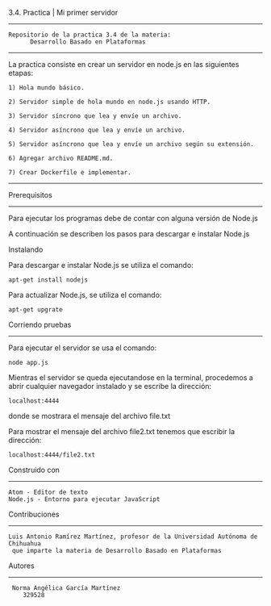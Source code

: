  3.4. Practica | Mi primer servidor

***

	Repositorio de la practica 3.4 de la materia:
		  Desarrollo Basado en Plataformas


***

La practica consiste en crear un servidor en node.js en las siguientes etapas:

	1) Hola mundo básico.

	2) Servidor simple de hola mundo en node.js usando HTTP.

	3) Servidor síncrono que lea y envíe un archivo.

	4) Servidor asíncrono que lea y envíe un archivo.

	5) Servidor asíncrono que lea y envíe un archivo según su extensión.

	6) Agregar archivo README.md.

	7) Crear Dockerfile e implementar.

***

 Prerequisitos

***

Para ejecutar los programas debe de contar con alguna versión de Node.js

A continuación se describen los pasos para descargar e instalar Node.js

 Instalando

Para descargar e instalar Node.js se utiliza el comando:

	apt-get install nodejs

Para actualizar Node.js, se utiliza el comando:

	apt-get upgrate


 Corriendo pruebas

***

Para ejecutar el servidor se usa el comando:

	node app.js

Mientras el servidor se queda ejecutandose en la terminal, procedemos a abrir cualquier navegador
instalado y se escribe la dirección:

	localhost:4444

donde se mostrara el mensaje del archivo file.txt

Para mostrar el mensaje del archivo file2.txt tenemos que escribir la dirección:

	localhost:4444/file2.txt


 Construido con

***

	Atom - Editor de texto
	Node.js - Entorno para ejecutar JavaScript


 Contribuciones

***

	Luis Antonio Ramírez Martínez, profesor de la Universidad Autónoma de Chihuahua
	 que imparte la materia de Desarrollo Basado en Plataformas


 Autores

***

	 Norma Angélica García Martínez
		329528
